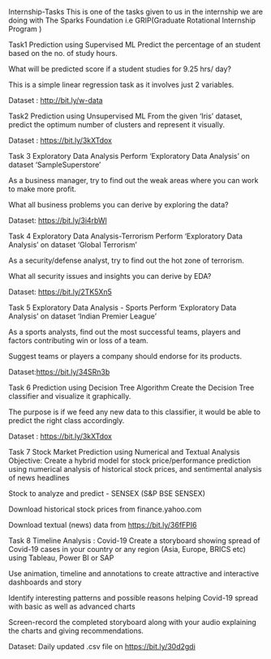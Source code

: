 Internship-Tasks
This is one of the tasks given to us in the internship we are doing with The Sparks Foundation i.e GRIP(Graduate Rotational Internship Program )

Task1
Prediction using Supervised ML
Predict the percentage of an student based on the no. of study hours.

What will be predicted score if a student studies for 9.25 hrs/ day?

This is a simple linear regression task as it involves just 2 variables.

Dataset : http://bit.ly/w-data

Task2
Prediction using Unsupervised ML
From the given ‘Iris’ dataset, predict the optimum number of clusters and represent it visually.

Dataset : https://bit.ly/3kXTdox

Task 3
Exploratory Data Analysis
Perform ‘Exploratory Data Analysis’ on dataset ‘SampleSuperstore’

As a business manager, try to find out the weak areas where you can work to make more profit.

What all business problems you can derive by exploring the data?

Dataset: https://bit.ly/3i4rbWl

Task 4
Exploratory Data Analysis-Terrorism
Perform ‘Exploratory Data Analysis’ on dataset ‘Global Terrorism’

As a security/defense analyst, try to find out the hot zone of terrorism.

What all security issues and insights you can derive by EDA?

Dataset: https://bit.ly/2TK5Xn5

Task 5
Exploratory Data Analysis - Sports
Perform ‘Exploratory Data Analysis’ on dataset ‘Indian Premier League’

As a sports analysts, find out the most successful teams, players and factors contributing win or loss of a team.

Suggest teams or players a company should endorse for its products.

Dataset:https://bit.ly/34SRn3b

Task 6
Prediction using Decision Tree Algorithm
Create the Decision Tree classifier and visualize it graphically.

The purpose is if we feed any new data to this classifier, it would be able to predict the right class accordingly.

Dataset : https://bit.ly/3kXTdox

Task 7
Stock Market Prediction using Numerical and Textual Analysis
Objective: Create a hybrid model for stock price/performance prediction using numerical analysis of historical stock prices, and sentimental analysis of news headlines

Stock to analyze and predict - SENSEX (S&P BSE SENSEX)

Download historical stock prices from finance.yahoo.com

Download textual (news) data from https://bit.ly/36fFPI6

Task 8
Timeline Analysis : Covid-19
Create a storyboard showing spread of Covid-19 cases in your country or any region (Asia, Europe, BRICS etc) using Tableau, Power BI or SAP

Use animation, timeline and annotations to create attractive and interactive dashboards and story

Identify interesting patterns and possible reasons helping Covid-19 spread with basic as well as advanced charts

Screen-record the completed storyboard along with your audio explaining the charts and giving recommendations.

Dataset: Daily updated .csv file on https://bit.ly/30d2gdi
